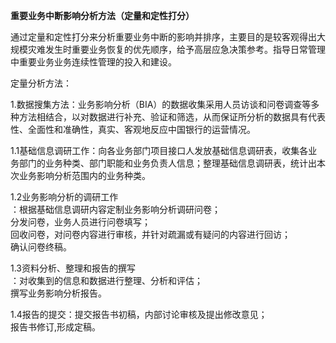 **重要业务中断影响分析方法（定量和定性打分）**

通过定量和定性打分来分析重要业务中断的影响并排序，主要目的是较客观得出大规模灾难发生时重要业务恢复的优先顺序，给予高层应急决策参考。指导日常管理中重要业务业务连续性管理的投入和建设。

定量分析方法：

1.数据搜集方法：业务影响分析（BIA）的数据收集采用人员访谈和问卷调查等多种方法相结合，以对数据进行补充、验证和筛选，从而保证所分析的数据具有代表性、全面性和准确性，真实、客观地反应中国银行的运营情况。

1.1基础信息调研工作：向各业务部门项目接口人发放基础信息调研表，收集各业务部门的业务种类、部门职能和业务负责人信息；整理基础信息调研表，统计出本次业务影响分析范围内的业务种类。

1.2业务影响分析的调研工作  
：根据基础信息调研内容定制业务影响分析调研问卷；  
分发问卷，业务人员进行问卷填写；  
回收问卷，对问卷内容进行审核，并针对疏漏或有疑问的内容进行回访；  
确认问卷终稿。

1.3资料分析、整理和报告的撰写  
：对收集到的信息和数据进行整理、分析和评估；  
撰写业务影响分析报告。

1.4报告的提交：提交报告书初稿，内部讨论审核及提出修改意见；  
报告书修订,形成定稿。

